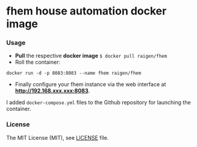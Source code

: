# fhem house automation docker image

### Usage

- **Pull** the respective **docker image** `$ docker pull raigen/fhem`
- Roll the container:
```
docker run -d -p 8083:8083 --name fhem raigen/fhem
```
- Finally configure your fhem instance via the web interface at **http://192.168.xxx.xxx:8083**.


I added `docker-compose.yml` files to the Github repository for launching the container.

### License

The MIT License (MIT), see [LICENSE](LICENSE) file.

